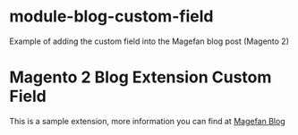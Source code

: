 # module-blog-custom-field
Example of adding the custom field into the Magefan blog post (Magento 2)


# Magento 2 Blog Extension Custom Field
This is a sample extension, more information you can find at [Magefan Blog](https://magefan.com/blog/add-custom-field-to-magento-2-blog-post/)

